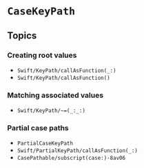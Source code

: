 # ``CaseKeyPath``

## Topics

### Creating root values

- ``Swift/KeyPath/callAsFunction(_:)``
- ``Swift/KeyPath/callAsFunction()``

### Matching associated values

- ``Swift/KeyPath/~=(_:_:)``

### Partial case paths

- ``PartialCaseKeyPath``
- ``Swift/PartialKeyPath/callAsFunction(_:)``
- ``CasePathable/subscript(case:)-8av06``
